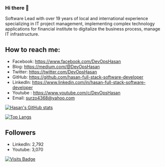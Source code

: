 ### Hi there 👋
Software Lead with over 19 years of local and international experience specializing in IT project management, implementing complex technology applications for financial institute to digitalize the business process, manage IT infrastructure.

## How to reach me:
- Facebook: https://www.facebook.com/DevOpsHasan
- Blog: https://medium.com/@DevOpsHasan
- Twitter: https://twitter.com/DevOpsHasan
- GitHub: https://github.com/hasan-full-stack-software-developer
- LinkedIn: https://www.linkedin.com/in/hasan-full-stack-software-developer
- Youtube : https://www.youtube.com/c/DevOpsHasan
- Email: surzo4368@yahoo.com

[![Hasan's GitHub stats](https://github-readme-stats.vercel.app/api?username=hasan-full-stack-software-developer&show_icons=true)](https://github.com/hasan-full-stack-software-developer/hasan-full-stack-software-developer)

[![Top Langs](https://github-readme-stats.vercel.app/api/top-langs/?username=hasan-full-stack-software-developer&layout=compact)](https://github.com/hasan-full-stack-software-developer/hasan-full-stack-software-developer)

## Followers
 - LinkedIn: 2,792
 - Youtube: 3,070

[![Visits Badge](https://badges.pufler.dev/visits/hasan-full-stack-software-developer/hasan-full-stack-software-developer)](https://github.com/hasan-full-stack-software-developer/hasan-full-stack-software-developer)

<!--
**hasan-full-stack-software-developer/hasan-full-stack-software-developer** is a ✨ _special_ ✨ repository because its `README.md` (this file) appears on your GitHub profile.

Here are some ideas to get you started:

- 🔭 I’m currently working on ...
- 🌱 I’m currently learning ...
- 👯 I’m looking to collaborate on ...
- 🤔 I’m looking for help with ...
- 💬 Ask me about ...
- 📫 How to reach me: ...
- 😄 Pronouns: ...
- ⚡ Fun fact: ...
-->
